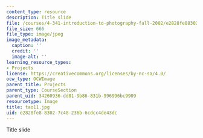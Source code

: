 ```yaml
---
content_type: resource
description: Title slide
file: /courses/4-341-introduction-to-photography-fall-2002/e2828fe883027c48236b6cdcc4de43dc_tao11.jpg
file_size: 666
file_type: image/jpeg
image_metadata:
  caption: ''
  credit: ''
  image-alt: ''
learning_resource_types:
- Projects
license: https://creativecommons.org/licenses/by-nc-sa/4.0/
ocw_type: OCWImage
parent_title: Projects
parent_type: CourseSection
parent_uid: 34260936-dd81-9b86-831b-996996bc9909
resourcetype: Image
title: tao11.jpg
uid: e2828fe8-8302-7c48-236b-6cdcc4de43dc
---
```

Title slide